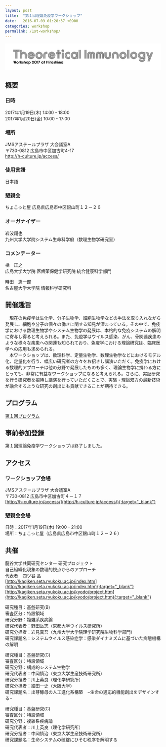```yaml
---
layout: post
title:  "第１回理論免疫学ワークショップ"
date:   2016-07-09 01:28:37 +0900
categories: workshop
permalink: /1st-workshop/
---
```


![](/assets/images/ws-1.png "第１回理論免疫学ワークショップ")

## 概要

<div class="cf">
<div class="page-column50">
<h3>日時</h3>
<p>2017年1月19日(木) 14:00 - 18:00<br>
2017年1月20日(金) 10:00 - 17:00</p>
<h3>場所</h3>
<p>JMSアステールプラザ 大会議室A<br>
〒730-0812 広島市中区加古町4-17<br>
<a href="http://h-culture.jp/access/" target="_blank">http://h-culture.jp/access/</a></p>
<h3>使用言語</h3>
<p>日本語</p>
</div>

<div class="page-column50">
<h3>懇親会</h3>
<p>ちょこっと屋
広島県広島市中区銀山町１２－２６</p>
<h3>オーガナイザー</h3>
<p>岩波翔也<br>
九州大学大学院システム生命科学府（数理生物学研究室）</p>
<h3>コメンテーター</h3>
<p>梯　正之<br>
広島大学大学院 医歯薬保健学研究院 統合健康科学部門</p>
<p>時田　恵一郎<br>
名古屋大学大学院 情報科学研究科</p>
</div>
</div>


## 開催趣旨
　現在の免疫学は生化学、分子生物学、細胞生物学などの手法を取り入れながら発展し、細胞や分子の個々の働きに関する知見が深まっている。その中で、免疫学における数理生物学やシステム生物学の発展は、本格的な免疫システムの解明に寄与し得ると考えられる。また、免疫学はウイルス感染、がん、骨関連疾患のような様々な疾患への関連も知られており、免疫学における理論研究は、臨床医学への応用も求められる。  
　本ワークショップは、数理科学、定量生物学、数理生物学などにおけるモデル化、定量化を行う、幅広い研究者の方々をお招きし講演いただく。免疫学における数理的アプローチは他の分野で発展したものも多く、理論生物学に携わる方にとっても、非常に有益なワークショップになると考えられる。さらに、実証研究を行う研究者を招待し講演を行っていただくことで、実験・理論双方の最新技術が融合するような研究の創出にも貢献できることが期待できる。

## プログラム
[第１回プログラム](/1st-program)

## 事前参加登録
第１回理論免疫学ワークショップは終了しました。

## アクセス
### ワークショップ会場
JMSアステールプラザ 大会議室A  
〒730-0812 広島市中区加古町４－１７  
[http://h-culture.jp/access/](http://h-culture.jp/access/){:target="_blank"}

### 懇親会会場
日時：2017年1月19日(木) 19:00 - 21:00  
場所：ちょこっと屋（広島県広島市中区銀山町１２－２６）

## 共催

龍谷大学共同研究センター  研究プロジェクト  
自己組織化現象の数理的視点からのアプローチ  
代表者　四ツ谷 晶  
[http://kagiken.seta.ryukoku.ac.jp/index.htm](http://kagiken.seta.ryukoku.ac.jp/index.htm){:target="_blank"}  
[http://kagiken.seta.ryukoku.ac.jp/kyodo/project.htm](http://kagiken.seta.ryukoku.ac.jp/kyodo/project.htm){:target="_blank"}

研究種目：基盤研究(B)  
審査区分：特設領域  
研究分野：複雑系疾病論  
研究代表者：野田岳志（京都大学ウイルス研究所）  
研究分担者：岩見真吾（九州大学大学院理学研究院生物科学部門）  
研究課題名：システムウイルス感染症学：感染ダイナミズムに基づいた病態機構の解明

研究種目：基盤研究(C)  
審査区分：特設領域  
研究分野：構成的システム生物学  
研究代表者：中岡慎治（東京大学生産技術研究所）  
研究分担者：川上英良（理化学研究所）  
研究分担者：細田一史（大阪大学）  
研究課題名：出芽酵母の人工進化系構築　−生命の適応的機能創出をデザインする−

研究種目：基盤研究(C)  
審査区分：特設領域  
研究分野：複雑系疾病論  
研究代表者：川上英良（理化学研究所）  
研究分担者：中岡慎治（東京大学生産技術研究所）  
研究課題名：生命システムの破綻にひそむ秩序を解明する

